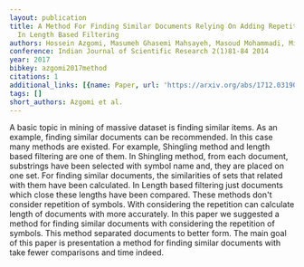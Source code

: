 ```yaml
---
layout: publication
title: A Method For Finding Similar Documents Relying On Adding Repetition Of Symbols
  In Length Based Filtering
authors: Hossein Azgomi, Masumeh Ghasemi Mahsayeh, Masoud Mohammadi, Milad Moradi
conference: Indian Journal of Scientific Research 2(1)81-84 2014
year: 2017
bibkey: azgomi2017method
citations: 1
additional_links: [{name: Paper, url: 'https://arxiv.org/abs/1712.03190'}]
tags: []
short_authors: Azgomi et al.
---
```

A basic topic in mining of massive dataset is finding similar items. As an
example, finding similar documents can be recommended. In this case many
methods are existed. For example, Shingling method and length based filtering
are one of them. In Shingling method, from each document, substrings have been
selected with symbol name and, they are placed on one set. For finding similar
documents, the similarities of sets that related with them have been
calculated. In Length based filtering just documents which close these lengths
have been compared. These methods don't consider repetition of symbols. With
considering the repetition can calculate length of documents with more
accurately. In this paper we suggested a method for finding similar documents
with considering the repetition of symbols. This method separated documents to
better form. The main goal of this paper is presentation a method for finding
similar documents with take fewer comparisons and time indeed.